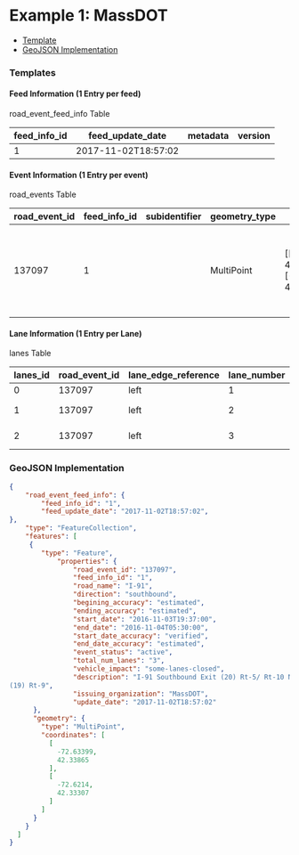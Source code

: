 # Example 1: MassDOT 

- [Template](#template)
- [GeoJSON Implementation](#geojson-implementation)

### Templates

#### Feed Information (1 Entry per feed)
road_event_feed_info Table

feed_info_id | feed_update_date | metadata | version
--- | --- | --- | ---
1 | 2017-11-02T18:57:02 |  |

#### Event Information (1 Entry per event)
road_events Table

road_event_id | feed_info_id | subidentifier | geometry_type | road_name | road_number | direction | beginning_cross_street | ending_cross_street | beginnin_milepost |ending_milepost | beginning_accuracy | ending_accuracy | start_date | end_date | start_date_accuracy | end_date_accuracy | event_status | total_num_lanes | vehicle_impact | workers_present | reduced_speed_limit | restrictions | description | issuing_organization | creation_date | update_date
--|--|--|--|--|--|--|--|--|--|--|--|--|--|--|--|--|--|--|--|--|--|--|--|--|--|--
137097 | 1 | | MultiPoint | [[-72.63399, 42.33865],[-72.6214, 42.33307]] | I-91 | southbound | | | | | estimated | estimated | 2016-11-03T19:37:00 | 2016-11-04T05:30:00 | verified | estimated | active | 3 | some-lanes-closed | | | | I-91 Southbound Exit (20) Rt-5/ Rt-10 Northampton Hadley to Exit (19) Rt-9 | MassDOT | | 2017-11-02T18:57:02

#### Lane Information (1 Entry per Lane)
lanes Table

lanes_id | road_event_id | lane_edge_reference | lane_number | lane_status | lane_type
--|--|--|--|--|--
0 | 137097 | left | 1 | closed | left-lane
1 | 137097 | left | 2 | open | center-lane
2 | 137097 | left | 3 | open | right-lane


### GeoJSON Implementation
```geojson
{
	"road_event_feed_info": {
		"feed_info_id": "1",
		"feed_update_date": "2017-11-02T18:57:02",
},
	"type": "FeatureCollection",
	"features": [
	 {
		"type": "Feature",
			"properties": {
				"road_event_id": "137097",
				"feed_info_id": "1",
				"road_name": "I-91",
				"direction": "southbound",
				"begining_accuracy": "estimated",
				"ending_accuracy": "estimated",
				"start_date": "2016-11-03T19:37:00",
				"end_date": "2016-11-04T05:30:00",
				"start_date_accuracy": "verified",
				"end_date_accuracy": "estimated",
				"event_status": "active",
				"total_num_lanes": "3",
				"vehicle_impact": "some-lanes-closed",
				"description": "I-91 Southbound Exit (20) Rt-5/ Rt-10 Northampton Hadley to Exit
(19) Rt-9",
				"issuing_organization": "MassDOT",
				"update_date": "2017-11-02T18:57:02"
      },
      "geometry": {
        "type": "MultiPoint",
        "coordinates": [
          [
            -72.63399,
            42.33865
          ],
          [
            -72.6214,
            42.33307
          ]
        ]
      }
    }
  ]
}
